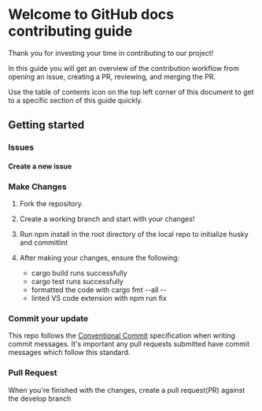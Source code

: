 # Welcome to GitHub docs contributing guide <!-- omit in toc -->

Thank you for investing your time in contributing to our project!

In this guide you will get an overview of the contribution workflow from opening
an issue, creating a PR, reviewing, and merging the PR.

Use the table of contents icon on the top left corner of this document to get to
a specific section of this guide quickly.

## Getting started

### Issues

#### Create a new issue

### Make Changes

1. Fork the repository.

2. Create a working branch and start with your changes!

3. Run npm install in the root directory of the local repo to initialize husky
and commitlint

4. After making your changes, ensure the following:
    * cargo build runs successfully
    * cargo test runs successfully
    * formatted the code with cargo fmt --all --
    * linted VS code extension with npm run fix

### Commit your update

This repo follows the [Conventional Commit](https://www.conventionalcommits.org/en/v1.0.0/#summary)
specification when writing commit messages. It's important any pull requests
submitted have commit messages which follow this standard.

### Pull Request

When you're finished with the changes, create a pull request(PR) against the
develop branch
